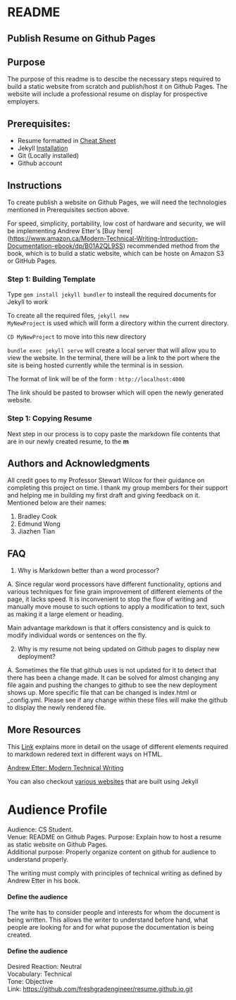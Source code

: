 # README

## Publish Resume on Github Pages


## Purpose

The purpose of this readme is to descibe the necessary steps required to build a static website from scratch and publish/host it on Github Pages. The website will include a professional resume on display for prospective employers. 

## Prerequisites:

* Resume formatted in  [Cheat Sheet](https://www.markdownguide.org/cheat-sheet)
* Jekyll [Installation](https://jekyllrb.com/docs/installation/) 
* Git (Locally installed)
* Github account


 
## Instructions


To create publish a website on Github Pages, we will need the technologies mentioned in Prerequisites section above.

For speed, simplicity, portability, low cost of hardware and security, we will be implementing Andrew Etter's [Buy here] (https://www.amazon.ca/Modern-Technical-Writing-Introduction-Documentation-ebook/dp/B01A2QL9SS) recommended method from the book, which is to build a static website, which can be hoste on Amazon S3 or GitHub Pages. 

### Step 1: Building Template
 
Type <code>gem install jekyll bundler</code> to insteall the required documents for Jekyll to work

To create all the required files, <code>jekyll new MyNewProject</code> is used which will form a directory within the current directory. 

<code>CD MyNewProject</code> to move into this new directory

<code>bundle exec jekyll serve</code> will create a local server that will allow you to view the website. In the terminal, there will be a link to the port where the site is being hosted currently while the terminal is in session. 

The format of link will be of the form :
<code>http://localhost:4000</code>

The link should be pasted to browser which will open the newly generated website. 
 

### Step 1: Copying Resume

Next step in our process is to copy paste the markdown file contents that are in our newly created resume, to the <b>m</b>




## Authors and Acknowledgments

All credit goes to my Professor Stewart Wilcox for their guidance on completing this project on time. 
I thank my group members for their support and helping me in building my first draft and giving feedback on it. Mentioned below are their names:

1. Bradley Cook 
2. Edmund Wong
3. Jiazhen Tian 

## FAQ
 
1. Why is Markdown better than a word processor?
 
A. Since regular word processors have different functionality, options and various techniques for fine grain improvement of different elements of the page, it lacks speed. It is inconvenient to stop the flow of writing and manually move mouse to such options to apply a modification to text, such as making it a large element or heading. 

Main advantage markdown is that it offers consistency and is quick to modify individual words or sentences on the fly. 
 


2. Why is my resume not being updated on Github pages to display new deployment?

A. Sometimes the file that github uses is not updated for it to detect that there has been a change made. It can be solved for almost changing any file again and pushing the changes to github to see the new deployment shows up. More specific file that can be changed is index.html or _config.yml. Please see if any change within these files will make the github to display the newly rendered file. 



## More Resources
  
This [Link](https://www.markdownguide.org/basic-syntax) explains more in detail on the usage of different elements required to markdown redered text in different ways on HTML.

[Andrew Etter: Modern Technical Writing](https://www.amazon.ca/Modern-Technical-Writing-Introduction-Documentation-ebook/dp/B01A2QL9SS) 

You can also checkout [various websites](https://www.wappalyzer.com/technologies/static-site-generator/jekyll/) that are built using Jekyll 



# Audience Profile


Audience: CS Student.   
Venue: README on Github Pages. 
Purpose: Explain how to host a resume as static website on Github Pages.  
Additional purpose: Properly organize content on github for audience to understand properly.

The writing must comply with principles of technical writing as defined by Andrew Etter in his book. 

#### Define the audience

The write has to consider people and interests for whom the document is being written. This allows the writer to understand before hand, what people are looking for and for what pupose the documentation is being created. 


#### Define the audience

Desired Reaction: Neutral  
Vocabulary: Technical  
Tone: Objective   
Link: https://github.com/freshgradengineer/resume.github.io.git


   